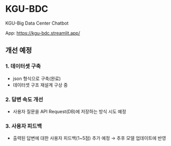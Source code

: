 # KGU-BDC
KGU-Big Data Center Chatbot <br/>

App: https://kgu-bdc.streamlit.app/

## 개선 예정
### 1. 데이터셋 구축
   - json 형식으로 구축(완료)
   - 데이터셋 구조 재설계 구상 중
### 2. 답변 속도 개선
   - 사용자 질문을 API Request(DB)에 저장하는 방식 시도 예정
### 3. 사용자 피드백
   - 출력된 답변에 대한 사용자 피드백(1~5점) 추가 예정 → 추후 모델 업데이트에 반영
